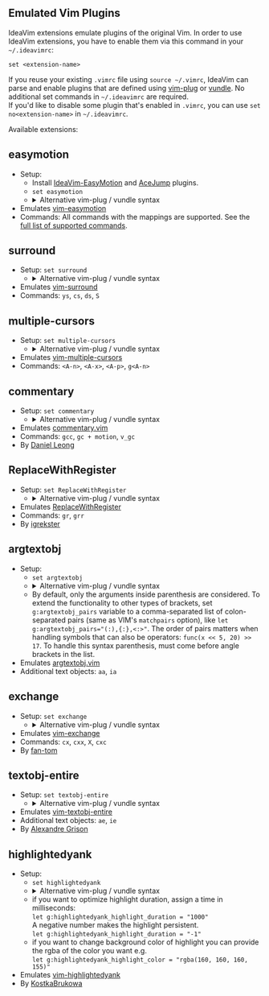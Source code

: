Emulated Vim Plugins
--------------------

IdeaVim extensions emulate plugins of the original Vim. In order to use
IdeaVim extensions, you have to enable them via this command in your `~/.ideavimrc`:

```
set <extension-name>
```

If you reuse your existing `.vimrc` file using `source ~/.vimrc`, IdeaVim can parse and enable plugins that are defined
using [vim-plug](https://github.com/junegunn/vim-plug) or [vundle](https://github.com/VundleVim/Vundle.vim).
No additional set commands in `~/.ideavimrc` are required.  
If you'd like to disable some plugin that's enabled in `.vimrc`, you can use `set no<extension-name>`
in `~/.ideavimrc`.

Available extensions:

##  easymotion

* Setup:  
    * Install [IdeaVim-EasyMotion](https://plugins.jetbrains.com/plugin/13360-ideavim-easymotion/)
    and [AceJump](https://plugins.jetbrains.com/plugin/7086-acejump/) plugins.
    * `set easymotion`
  * <details>
    <summary>Alternative vim-plug / vundle syntax</summary>
    <code>Plug 'https://github.com/easymotion/vim-easymotion'</code>
    <br/>
    <code>Plug 'easymotion/vim-easymotion'</code>
    <br/>
    <code>Plug 'vim-easymotion'</code>
    </details>
* Emulates [vim-easymotion](https://github.com/easymotion/vim-easymotion)
* Commands: All commands with the mappings are supported. See the [full list of supported commands](https://github.com/AlexPl292/IdeaVim-EasyMotion#supported-commands).

##  surround

* Setup: `set surround`
    * <details>
      <summary>Alternative vim-plug / vundle syntax</summary>
      <code>Plug 'https://github.com/tpope/vim-surround'</code>
      <br/>
      <code>Plug 'tpope/vim-surround'</code>
      <br/>
      <code>Plug 'vim-surround'</code>
      <br/>
      <code>Plug 'https://www.vim.org/scripts/script.php?script_id=1697'</code>
      </details>
* Emulates [vim-surround](https://github.com/tpope/vim-surround)
* Commands: `ys`, `cs`, `ds`, `S`

## multiple-cursors

* Setup: `set multiple-cursors`
    * <details>
      <summary>Alternative vim-plug / vundle syntax</summary>
      <code>Plug 'https://github.com/terryma/vim-multiple-cursors'</code>
      <br/>
      <code>Plug 'terryma/vim-multiple-cursors'</code>
      <br/>
      <code>Plug 'vim-multiple-cursors'</code>
      </details>
* Emulates [vim-multiple-cursors](https://github.com/terryma/vim-multiple-cursors)
* Commands: `<A-n>`, `<A-x>`, `<A-p>`, `g<A-n>`

## commentary

* Setup: `set commentary`
    * <details>
      <summary>Alternative vim-plug / vundle syntax</summary>
      <code>Plug 'https://github.com/tpope/vim-commentary'</code>
      <br/>
      <code>Plug 'tpope/vim-commentary'</code>
      <br/>
      <code>Plug 'vim-commentary'</code>
      <br/>
      <code>Plug 'https://www.vim.org/scripts/script.php?script_id=3695'</code>
      <br/>
      <code>Plug 'tomtom/tcomment_vim'</code>
      <br/>
      <code>Plug 'tcomment_vim'</code>
      <br/>
      <code>Plug 'https://www.vim.org/scripts/script.php?script_id=1173'</code>
      </details>
* Emulates [commentary.vim](https://github.com/tpope/vim-commentary)
* Commands: `gcc`, `gc + motion`, `v_gc`
* By [Daniel Leong](https://github.com/dhleong)

## ReplaceWithRegister

* Setup: `set ReplaceWithRegister`
    * <details>
      <summary>Alternative vim-plug / vundle syntax</summary>
      <code>Plug 'https://github.com/vim-scripts/ReplaceWithRegister'</code>
      <br/>
      <code>Plug 'vim-scripts/ReplaceWithRegister'</code>
      <br/>
      <code>Plug 'ReplaceWithRegister'</code>
      <br/>
      <code>Plug 'https://github.com/inkarkat/vim-ReplaceWithRegister'</code>
      <br/>
      <code>Plug 'inkarkat/vim-ReplaceWithRegister'</code>
      <br/>
      <code>Plug 'vim-ReplaceWithRegister'</code>
      <br/>
      <code>Plug 'https://www.vim.org/scripts/script.php?script_id=2703'</code>
      </details>
* Emulates [ReplaceWithRegister](https://github.com/vim-scripts/ReplaceWithRegister)
* Commands: `gr`, `grr`
* By [igrekster](https://github.com/igrekster)

## argtextobj

* Setup:
    * `set argtextobj`
    * <details>
      <summary>Alternative vim-plug / vundle syntax</summary>
      <code>Plug 'https://github.com/vim-scripts/argtextobj.vim'</code>
      <br/>
      <code>Plug 'vim-scripts/argtextobj.vim'</code>
      <br/>
      <code>Plug 'argtextobj.vim'</code>
      <br/>
      <code>Plug 'https://www.vim.org/scripts/script.php?script_id=2699'</code>
      </details>
    * By default, only the arguments inside parenthesis are considered. To extend the functionality
      to other types of brackets, set `g:argtextobj_pairs` variable to a comma-separated
      list of colon-separated pairs (same as VIM's `matchpairs` option), like
      `let g:argtextobj_pairs="(:),{:},<:>"`. The order of pairs matters when
      handling symbols that can also be operators: `func(x << 5, 20) >> 17`. To handle
      this syntax parenthesis, must come before angle brackets in the list.
* Emulates [argtextobj.vim](https://www.vim.org/scripts/script.php?script_id=2699)
* Additional text objects: `aa`, `ia`

## exchange

* Setup: `set exchange`
    * <details>
      <summary>Alternative vim-plug / vundle syntax</summary>
      <code>Plug 'https://github.com/tommcdo/vim-exchange'</code>
      <br/>
      <code>Plug 'tommcdo/vim-exchange'</code>
      <br/>
      <code>Plug 'vim-exchange'</code>
      </details>
* Emulates [vim-exchange](https://github.com/tommcdo/vim-exchange)
* Commands: `cx`, `cxx`, `X`, `cxc`
* By [fan-tom](https://github.com/fan-tom)

## textobj-entire

* Setup: `set textobj-entire`
    * <details>
      <summary>Alternative vim-plug / vundle syntax</summary>
      <code>Plug 'https://github.com/kana/vim-textobj-entire'</code>
      <br/>
      <code>Plug 'kana/vim-textobj-entire'</code>
      <br/>
      <code>Plug 'vim-textobj-entire'</code>
      <br/>
      <code>Plug 'https://www.vim.org/scripts/script.php?script_id=2610'</code>
      </details>
* Emulates [vim-textobj-entire](https://github.com/kana/vim-textobj-entire)
* Additional text objects: `ae`, `ie`
* By [Alexandre Grison](https://github.com/agrison)

## highlightedyank

* Setup: 
    * `set highlightedyank`
    * <details>
      <summary>Alternative vim-plug / vundle syntax</summary>
      <code>Plug 'https://github.com/machakann/vim-highlightedyank'</code>
      <br/>
      <code>Plug 'machakann/vim-highlightedyank'</code>
      <br/>
      <code>Plug 'vim-highlightedyank'</code>
      </details>
    * if you want to optimize highlight duration, assign a time in milliseconds:  
       `let g:highlightedyank_highlight_duration = "1000"`  
       A negative number makes the highlight persistent.  
       `let g:highlightedyank_highlight_duration = "-1"`
     * if you want to change background color of highlight you can provide the rgba of the color you want e.g.  
       `let g:highlightedyank_highlight_color = "rgba(160, 160, 160, 155)"`
* Emulates [vim-highlightedyank](https://github.com/machakann/vim-highlightedyank)
* By [KostkaBrukowa](https://github.com/KostkaBrukowa)
